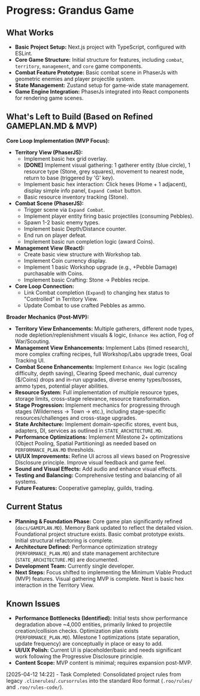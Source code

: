 # Progress: Grandus Game

## What Works
- **Basic Project Setup:** Next.js project with TypeScript, configured with ESLint.
- **Core Game Structure:** Initial structure for features, including `combat`, `territory`, `management`, and `core` game components.
- **Combat Feature Prototype:** Basic combat scene in PhaserJs with geometric enemies and player projectile system.
- **State Management:** Zustand setup for game-wide state management.
- **Game Engine Integration:** PhaserJs integrated into React components for rendering game scenes.

## What's Left to Build (Based on Refined GAMEPLAN.MD & MVP)

**Core Loop Implementation (MVP Focus):**
-   **Territory View (PhaserJS):**
    -   Implement basic hex grid overlay.
    -   **[DONE]** Implement visual gathering: 1 gatherer entity (blue circle), 1 resource type (Stone, grey squares), movement to nearest node, return to base (triggered by 'G' key).
    -   Implement basic hex interaction: Click hexes (Home + 1 adjacent), display simple info panel, `Expand Combat` button.
    -   Basic resource inventory tracking (Stone).
-   **Combat Scene (PhaserJS):**
    -   Trigger scene via `Expand Combat`.
    -   Implement player entity firing basic projectiles (consuming Pebbles).
    -   Spawn 1-2 basic enemy types.
    -   Implement basic Depth/Distance counter.
    -   End run on player defeat.
    -   Implement basic run completion logic (award Coins).
-   **Management View (React):**
    -   Create basic view structure with Workshop tab.
    -   Implement Coin currency display.
    -   Implement 1 basic Workshop upgrade (e.g., +Pebble Damage) purchasable with Coins.
    -   Implement basic Crafting: Stone -> Pebbles recipe.
-   **Core Loop Connection:**
    -   Link Combat completion (`Expand`) to changing hex status to "Controlled" in Territory View.
    -   Update Combat to use crafted Pebbles as ammo.

**Broader Mechanics (Post-MVP):**
-   **Territory View Enhancements:** Multiple gatherers, different node types, node depletion/replenishment visuals & logic, `Enhance Hex` action, Fog of War/Scouting.
-   **Management View Enhancements:** Implement Labs (timed research), more complex crafting recipes, full Workshop/Labs upgrade trees, Goal Tracking UI.
-   **Combat Scene Enhancements:** Implement `Enhance Hex` logic (scaling difficulty, depth saving), Clearing Speed mechanic, dual currency ($/Coins) drops and in-run upgrades, diverse enemy types/bosses, ammo types, potential player abilities.
-   **Resource System:** Full implementation of multiple resource types, storage limits, cross-stage relevance, resource transformation.
-   **Stage Progression:** Implement mechanics for progressing through stages (Wilderness -> Town -> etc.), including stage-specific resources/challenges and cross-stage upgrades.
-   **State Architecture:** Implement domain-specific stores, event bus, adapters, DI, services as outlined in `STATE_ARCHITECTURE.MD`.
-   **Performance Optimizations:** Implement Milestone 2+ optimizations (Object Pooling, Spatial Partitioning) as needed based on `PERFORMANCE_PLAN.MD` thresholds.
-   **UI/UX Improvements:** Refine UI across all views based on Progressive Disclosure principle. Improve visual feedback and game feel.
-   **Sound and Visual Effects:** Add audio and enhance visual effects.
-   **Testing and Balancing:** Comprehensive testing and balancing of all systems.
-   **Future Features:** Cooperative gameplay, guilds, trading.

## Current Status
- **Planning & Foundation Phase:** Core game plan significantly refined (`docs/GAMEPLAN.MD`). Memory Bank updated to reflect the detailed vision. Foundational project structure exists. Basic combat prototype exists. Initial structural refactoring is complete.
- **Architecture Defined:** Performance optimization strategy (`PERFORMANCE_PLAN.MD`) and state management architecture (`STATE_ARCHITECTURE.MD`) are documented.
- **Development Team:** Currently single developer.
- **Next Steps:** Focus shifted to implementing the Minimum Viable Product (MVP) features. Visual gathering MVP is complete. Next is basic hex interaction in the Territory View.

## Known Issues
- **Performance Bottlenecks (Identified):** Initial tests show performance degradation above ~4,000 entities, primarily linked to projectile creation/collision checks. Optimization plan exists (`PERFORMANCE_PLAN.MD`). Milestone 1 optimizations (state separation, update frequency) are conceptually in place or easy to add.
- **UI/UX Polish:** Current UI is placeholder/basic and needs significant work following the Progressive Disclosure principle.
- **Content Scope:** MVP content is minimal; requires expansion post-MVP.

[2025-04-12 14:22] - Task Completed: Consolidated project rules from legacy `.clinerules`/`.cursorrules` into the standard Roo format (`.roo/rules/` and `.roo/rules-code/`).
